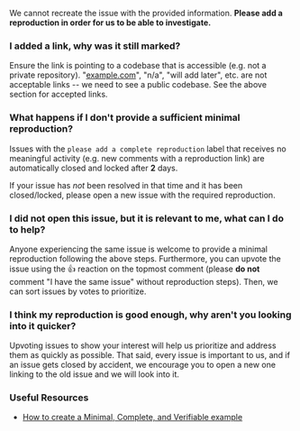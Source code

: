 We cannot recreate the issue with the provided information. **Please add a reproduction in order for us to be able to investigate.**

### I added a link, why was it still marked?

Ensure the link is pointing to a codebase that is accessible (e.g. not a private repository). "[example.com](http://example.com/)", "n/a", "will add later", etc. are not acceptable links -- we need to see a public codebase. See the above section for accepted links.

### What happens if I don't provide a sufficient minimal reproduction?

Issues with the `please add a complete reproduction` label that receives no meaningful activity (e.g. new comments with a reproduction link) are automatically closed and locked after **2** days.

If your issue has _not_ been resolved in that time and it has been closed/locked, please open a new issue with the required reproduction.

### I did not open this issue, but it is relevant to me, what can I do to help?

Anyone experiencing the same issue is welcome to provide a minimal reproduction following the above steps. Furthermore, you can upvote the issue using the :+1: reaction on the topmost comment (please **do not** comment "I have the same issue" without reproduction steps). Then, we can sort issues by votes to prioritize.

### I think my reproduction is good enough, why aren't you looking into it quicker?

Upvoting issues to show your interest will help us prioritize and address them as quickly as possible. That said, every issue is important to us, and if an issue gets closed by accident, we encourage you to open a new one linking to the old issue and we will look into it.

### Useful Resources

- [How to create a Minimal, Complete, and Verifiable example](https://stackoverflow.com/help/mcve)
